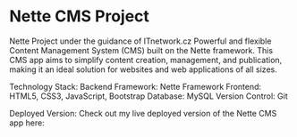Nette CMS Project
=================
Nette Project under the guidance of ITnetwork.cz
Powerful and flexible Content Management System (CMS) built on the Nette framework. 
This CMS app aims to simplify content creation, management, and publication, making it an ideal solution for websites and web applications of all sizes.


Technology Stack:
Backend Framework: Nette Framework
Frontend: HTML5, CSS3, JavaScript, Bootstrap
Database: MySQL
Version Control: Git

Deployed Version:
Check out my live deployed version of the Nette CMS app here:
